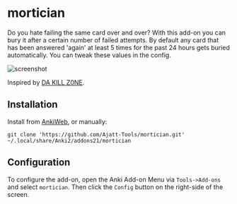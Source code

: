 # mortician
Do you hate failing the same card over and over?
With this add-on you can bury it after a certain number of failed attempts.
By default any card that has been answered 'again' at least 5 times for the past 24 hours
gets buried automatically. You can tweak these values in the config.

![screenshot](https://user-images.githubusercontent.com/69171671/92833937-ef2e0200-f3c8-11ea-9749-a44013a441e4.png)

Inspired by [DA KILL Z0NE](https://ankiweb.net/shared/info/1565222544).
## Installation
Install from [AnkiWeb](https://ankiweb.net/shared/info/1255924302),
or manually:
```
git clone 'https://github.com/Ajatt-Tools/mortician.git' ~/.local/share/Anki2/addons21/mortician
```
## Configuration
To configure the add-on, open the Anki Add-on Menu
via `Tools->Add-ons` and select `mortician`.
Then click the `Config` button on the right-side of the screen.

